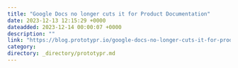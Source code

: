 ```yaml
---
title: "Google Docs no longer cuts it for Product Documentation"
date: 2023-12-13 12:15:29 +0000
dateadded: 2023-12-14 00:00:07 +0000
description: ""
link: "https://blog.prototypr.io/google-docs-no-longer-cuts-it-for-product-documentation-550f5522b74d?source=rss----eb297ea1161a---4"
category:
directory: _directory/prototypr.md
---
```

